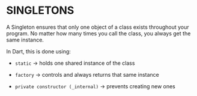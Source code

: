 # SINGLETONS
A Singleton ensures that only one object of a class exists throughout your program.
No matter how many times you call the class, you always get the same instance.

In Dart, this is done using:

- `static` → holds one shared instance of the class

- `factory` → controls and always returns that same instance

- `private constructor (_internal)` → prevents creating new ones
